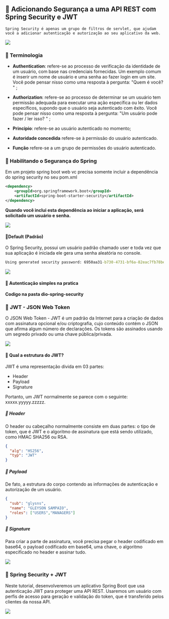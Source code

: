## 📌 Adicionando Segurança a uma API REST com Spring Security e JWT 

~~~~ 
Spring Security é apenas um grupo de filtros de servlet, que ajudam você a adicionar autenticação e autorização ao seu aplicativo da web.
~~~~

<img align=center src="https://3025166959-files.gitbook.io/~/files/v0/b/gitbook-legacy-files/o/assets%2F-MgwMOcm4UygF4VcCNIq%2F-MkpqmO0c6R1O60wN8jk%2F-MkpqqxlgCLOYGrrwRpn%2Fspring%20security.png?alt=media&token=44f099ed-b489-43e3-b709-7973620f93e6">

### 🔗 Terminologia

* **Authentication**: refere-se ao processo de verificação da identidade de um usuário, com base nas credenciais fornecidas. Um exemplo comum é inserir um nome de usuário e uma senha ao fazer login em um site.                                                                                                 Você pode pensar nisso como uma resposta à pergunta: "Quem é você? " ; 

* **Authorization**: refere-se ao processo de determinar se um usuário tem permissão adequada para executar uma ação específica ou ler dados específicos, supondo que o usuário seja autenticado com êxito.                                                                                                                           Você pode pensar nisso como uma resposta à pergunta: "Um usuário pode fazer / ler isso? " ;

* **Principio**: refere-se ao usuário autenticado no momento;

* **Autoridade concedida** refere-se à permissão do usuário autenticado.

* **Função** refere-se a um grupo de permissões do usuário autenticado.

### 🔗 Habilitando o Segurança do Spring

Em um projeto spring boot web vc precisa somente incluir a dependência do spring security no seu pom.xml

~~~~xml
<dependency>
    <groupId>org.springframework.boot</groupId>
    <artifactId>spring-boot-starter-security</artifactId>
</dependency>
~~~~

**Quando você inclui esta dependência ao iniciar a aplicação, será solicitado um usuário e senha.**

<img align=center src="https://3025166959-files.gitbook.io/~/files/v0/b/gitbook-legacy-files/o/assets%2F-MgwMOcm4UygF4VcCNIq%2F-MkQe-Po0N91Q7NuPDFU%2F-MkQfNl_QsSyEEPpkHpP%2Fsec.png?alt=media&token=30b7dba5-da96-4a01-9e52-27e492cdeb29">

#### 🔗Default (Padrão)

O Spring Security, possui um usuário padrão chamado user e toda vez que sua aplicação é iniciada ele gera uma senha aleatória no console.

~~~~cmd
Using generated security password: 6950aa31-b730-4731-bf6a-82eac7fb78be
~~~~

<img align=center src="https://3025166959-files.gitbook.io/~/files/v0/b/gitbook-legacy-files/o/assets%2F-MgwMOcm4UygF4VcCNIq%2F-MkQe-Po0N91Q7NuPDFU%2F-MkQg3fOnLWjaMP-v799%2Fsecdef.png?alt=media&token=0723dc9f-1b8d-467b-a86b-b25f78a7c245">

#### 🔗 Autenticação simples na pratica 

**Codigo na pasta dio-spring-security**

### 📌 JWT - JSON Web Token

O JSON Web Token - JWT é um padrão da Internet para a criação de dados com assinatura opcional e/ou criptografia, cujo conteúdo contém o JSON que afirma algum número de declarações. Os tokens são assinados usando um segredo privado ou uma chave pública/privada.

<img align=center src="https://3025166959-files.gitbook.io/~/files/v0/b/gitbook-legacy-files/o/assets%2F-MgwMOcm4UygF4VcCNIq%2F-MkgnBvIubM0ifm3V6Jt%2F-MkgpTvJre_eBKYMWx9x%2Fjwt2.png?alt=media&token=cd1668c9-1732-425a-9eeb-1be04975dc35">

#### 🔗 Qual a estrutura do JWT?

JWT é uma representação divida em 03 partes:

* Header
* Payload
* Signature

 Portanto, um JWT normalmente se parece com o seguinte: xxxxx.yyyyy.zzzzz.

##### 🔗 Header

O header ou cabeçalho normalmente consiste em duas partes: o tipo de token, que é JWT e o algoritmo de assinatura que está sendo utilizado, como HMAC SHA256 ou RSA.

~~~~json
{
  "alg": "HS256",
  "typ": "JWT"
}
~~~~

##### 🔗 Payload

De fato, a estrutura do corpo contendo as informações de autenticação e autorização de um usuário.

~~~~json
{
  "sub": "glysns",
  "name": "GLEYSON SAMPAIO",
  "roles": ["USERS","MANAGERS"]
}
~~~~

##### 🔗 Signature

Para criar a parte de assinatura, você precisa pegar o header codificado em base64, o payload codificado em base64, uma chave, o algoritmo especificado no header e assinar tudo.

<img align=center src="https://3025166959-files.gitbook.io/~/files/v0/b/gitbook-legacy-files/o/assets%2F-MgwMOcm4UygF4VcCNIq%2F-MkgrNHT0UGaFGnyhktz%2F-MkgrceNx4iUDd1tiQLS%2Fjwt.png?alt=media&token=5ee084f8-ced5-4cfe-8921-baba98191a7f">

### 📌 Spring Security + JWT 

Neste tutorial, desenvolveremos um aplicativo Spring Boot que usa autenticação JWT para proteger uma API REST. Usaremos um usuário com perfis de acesso para geração e validação do token, que é transferido pelos clientes da nossa API.

<img align=center src="https://3025166959-files.gitbook.io/~/files/v0/b/gitbook-legacy-files/o/assets%2F-MgwMOcm4UygF4VcCNIq%2F-Mkgrjw0L5mjHjOnTvgq%2F-MkgvEu2kx5AOcqM9ysj%2Fsecurity.png?alt=media&token=2e071ae5-0463-4fef-9497-72be8d0dd80f">
